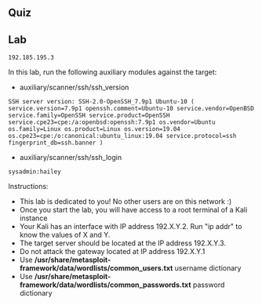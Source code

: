 
## Quiz 

## Lab

```
192.185.195.3
```

In this lab, run the following auxiliary modules against the target:

- auxiliary/scanner/ssh/ssh_version
```
SSH server version: SSH-2.0-OpenSSH_7.9p1 Ubuntu-10 ( service.version=7.9p1 openssh.comment=Ubuntu-10 service.vendor=OpenBSD service.family=OpenSSH service.product=OpenSSH service.cpe23=cpe:/a:openbsd:openssh:7.9p1 os.vendor=Ubuntu os.family=Linux os.product=Linux os.version=19.04 os.cpe23=cpe:/o:canonical:ubuntu_linux:19.04 service.protocol=ssh fingerprint_db=ssh.banner )
```
  
- auxiliary/scanner/ssh/ssh_login
```
sysadmin:hailey
```
  

Instructions: 

- This lab is dedicated to you! No other users are on this network :)
- Once you start the lab, you will have access to a root terminal of a Kali instance
- Your Kali has an interface with IP address 192.X.Y.2. Run "ip addr" to know the values of X and Y.
- The target server should be located at the IP address 192.X.Y.3.
- Do not attack the gateway located at IP address 192.X.Y.1
- Use **/usr/share/metasploit-framework/data/wordlists/common_users.txt** username dictionary
- Use **/usr/share/metasploit-framework/data/wordlists/common_passwords.txt** password dictionary